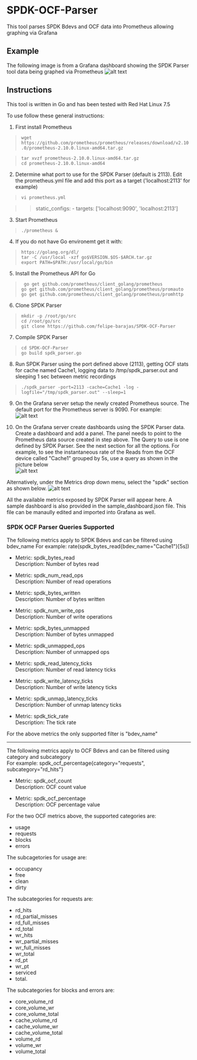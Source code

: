 # SPDK-OCF-Parser
This tool parses SPDK Bdevs and OCF data into Prometheus allowing graphing via Grafana

## Example
The following image is from a Grafana dashboard showing the SPDK Parser tool data being graphed via Prometheus
![alt text](spdk_parser_sample_image.jpg "Example")

## Instructions
This tool is written in Go and has been tested with Red Hat Linux 7.5  

To use follow these general instructions:  
1. First install Prometheus  
>```wget https://github.com/prometheus/prometheus/releases/download/v2.10.0/prometheus-2.10.0.linux-amd64.tar.gz```  

>```tar xvzf prometheus-2.10.0.linux-amd64.tar.gz```  
>```cd prometheus-2.10.0.linux-amd64```  

2. Determine what port to use for the SPDK Parser (default is 2113).  Edit the prometheus.yml file and add this port as a target ('localhost:2113' for example)
>```vi prometheus.yml```  
  
>> static_configs:
>>            - targets: ['localhost:9090', 'localhost:2113']

3. Start Prometheus  
>``` ./prometheus & ```  

4. If you do not have Go environemt get it with:  
> ```https://golang.org/dl/```  
> ```tar -C /usr/local -xzf go$VERSION.$OS-$ARCH.tar.gz```  
> ```export PATH=$PATH:/usr/local/go/bin```  

5. Install the Prometheus API for Go  
>``` go get github.com/prometheus/client_golang/prometheus```  
>```go get github.com/prometheus/client_golang/prometheus/promauto```  
>```go get github.com/prometheus/client_golang/prometheus/promhttp```  

6. Clone SPDK Parser
> ```mkdir -p /root/go/src```  
> ```cd /root/go/src```  
> ```git clone https://github.com/felipe-barajas/SPDK-OCF-Parser ```

7. Compile SPDK Parser  
> ``` cd SPDK-OCF-Parser ```  
> ``` go build spdk_parser.go ```  
  
8. Run SPDK Parser using the port defined above (2113), getting OCF stats for cache named Cache1, logging data to /tmp/spdk_parser.out and sleeping 1 sec between metric recordings
> ``` ./spdk_parser -port=2113 -cache=Cache1 -log -logfile="/tmp/spdk_parser.out" --sleep=1 ```  

9. On the Grafana server setup the newly created Prometheus source. The default port for the Prometheus server is 9090. For example:  
![alt text](spdk_parser_datasource_image.jpg "Example")

10. On the Grafana server create dashboards using the SPDK Parser data. Create a dashboard and add a panel. The panel needs to point to the Prometheus data source created in step above.  The Query to use is one defined by SPDK Parser. See the next section for all the options.  For example, to see the instantaneous rate of the Reads from the OCF device called "Cache1" grouped by 5s, use a query as shown in the picture below  
![alt text](spdk_parser_dashboard_image.jpg "Example")

Alternatively, under the Metrics drop down menu, select the "spdk" section as shown below.
![alt text](spdk_parser_metrics_image.jpg "Example")
  
All the available metrics exposed by SPDK Parser will appear here. A sample dashboard is also provided in the sample_dashboard.json file. This file can be manaully edited and imported into Grafana as well.

### SPDK OCF Parser Queries Supported
The following metrics apply to SPDK Bdevs and can be filtered using bdev_name
For example: rate(spdk_bytes_read{bdev_name="Cache1"}[5s])

- Metric: spdk_bytes_read  
Description: Number of bytes read

- Metric: spdk_num_read_ops  
Description: Number of read operations

- Metric: spdk_bytes_written  
Description: Number of bytes written

- Metric: spdk_num_write_ops  
Description: Number of write operations

- Metric: spdk_bytes_unmapped  
Description: Number of bytes unmapped

- Metric: spdk_unmapped_ops  
Description: Number of unmapped ops

- Metric: spdk_read_latency_ticks  
Description: Number of read latency ticks

- Metric: spdk_write_latency_ticks  
Description: Number of write latency ticks

- Metric: spdk_unmap_latency_ticks  
Description: Number of unmap latency ticks

- Metric: spdk_tick_rate  
Description: The tick rate

For the above metrics the only supported filter is "bdev_name"

---
The following metrics apply to OCF Bdevs and can be filtered using category and subcategory  
For example: spdk_ocf_percentage{category="requests", subcategory="rd_hits"}  

- Metric: spdk_ocf_count  
Description: OCF count value

- Metric: spdk_ocf_percentage  
Description: OCF percentage value 

For the two OCF metrics above, the supported categories are: 
- usage
- requests
- blocks 
- errors

The subcagetories for usage are: 
- occupancy  
- free   
- clean   
- dirty  

The subcategories for requests are: 
- rd_hits 
- rd_partial_misses
- rd_full_misses
- rd_total
- wr_hits
- wr_partial_misses
- wr_full_misses
- wr_total
- rd_pt
- wr_pt
- serviced 
- total.  

The subcategories for blocks and errors are: 
- core_volume_rd 
- core_volume_wr 
- core_volume_total 
- cache_volume_rd 
- cache_volume_wr 
- cache_volume_total 
- volume_rd 
- volume_wr 
- volume_total  


